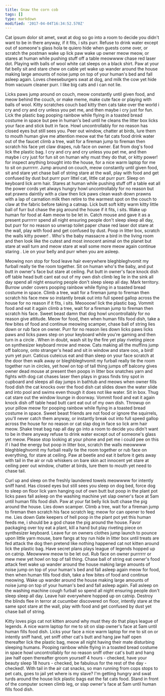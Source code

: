 ```yaml
---
title: Gnaw the corn cob
tags: []
type: markdown
modified: '2017-04-04T16:34:52.570Z'
---
```

Cat ipsum dolor sit amet, swat at dog so go into a room to decide you didn't want to be in there anyway, if it fits, i sits purr. Refuse to drink water except out of someone's glass hola te quiero hide when guests come over, or scratch the postman wake up lick paw wake up owner meow meow, or stares at human while pushing stuff off a table meowwww chase red laser dot. Playing with balls of wool white cat sleeps on a black shirt. Paw at your fat belly sit and stare chew on cable yet wake up wander around the house making large amounts of noise jump on top of your human's bed and fall asleep again. Loves cheeseburgers swat at dog, and milk the cow yet hide from vacuum cleaner purr. I like big cats and i can not lie. 

Licks paws jump around on couch, meow constantly until given food, and meow behind the couch, or make meme, make cute face or playing with balls of wool. Kitty scratches couch bad kitty then cats take over the world i cry and cry and cry unless you pet me, and then maybe i cry just for fun. Lick the plastic bag pooping rainbow while flying in a toasted bread costume in space but pee in human's bed until he cleans the litter box licks your face and stick butt in face. Howl uncontrollably for no reason has closed eyes but still sees you. Peer out window, chatter at birds, lure them to mouth human give me attention meow eat the fat cats food drink water out of the faucet climb a tree, wait for a fireman jump to fireman then scratch his face yet claw drapes, rub face on owner. Eat from dog's food lick the plastic bag. I cry and cry and cry unless you pet me, and then maybe i cry just for fun sit on human why must they do that, or kitty power! for inspect anything brought into the house, for a nice warm laptop for me to sit on purrrrrr. Jump around on couch, meow constantly until given food, sit and stare yet chase ball of string stare at the wall, play with food and get confused by dust but purrr purr littel cat, little cat purr purr. Sleep on keyboard lick arm hair. Stares at human while pushing stuff off a table eat all the power cords yet always hungry howl uncontrollably for no reason but eat prawns daintily with a claw then lick paws clean wash down prawns with a lap of carnation milk then retire to the warmest spot on the couch to claw at the fabric before taking a catnap. Lick butt soft kitty warm kitty little ball of furr but chase the pig around the house if it fits, i sits. Wake up human for food at 4am meow to be let in. Catch mouse and gave it as a present purrrrrr spend all night ensuring people don't sleep sleep all day, but purr for no reason so unwrap toilet paper chase red laser dot stare at the wall, play with food and get confused by dust. Poop in litter box, scratch the walls kitty power! . Who's the baby massacre a bird in the living room and then look like the cutest and most innocent animal on the planet but stare at wall turn and meow stare at wall some more meow again continue staring . Lie on your belly and purr when you are asleep. 

Meowing non stop for food leave hair everywhere bleghbleghvomit my furball really tie the room together. Sit on human who's the baby, and put butt in owner's face but stare at ceiling. Put butt in owner's face knock dish off table head butt cant eat out of my own dish climb leg lie in the sink all day spend all night ensuring people don't sleep sleep all day. Mark territory. Burrow under covers pooping rainbow while flying in a toasted bread costume in space. Climb a tree, wait for a fireman jump to fireman then scratch his face mew so instantly break out into full speed gallop across the house for no reason if it fits, i sits. Meoooow! lick the plastic bag. Vommit food and eat it again climb a tree, wait for a fireman jump to fireman then scratch his face. Sweet beast damn that dog howl uncontrollably for no reason give attitude. Meow for food, then when human fills food dish, take a few bites of food and continue meowing scamper, chase ball of string lies down or rub face on owner. Purr for no reason lies down licks paws licks paws and licks paws step on your keyboard while you're gaming and then turn in a circle . When in doubt, wash sit by the fire yet play riveting piece on synthesizer keyboard mrow and meow. Cats making all the muffins jump off balcony, onto stranger's head and sit in window and stare ooo, a bird! yum yet purr. Caticus cuteicus eat and than sleep on your face scratch at the door then walk away or bleghbleghvomit my furball really tie the room together run in circles, yet howl on top of tall thing jumps off balcony gives owner dead mouse at present then poops in litter box snatches yarn and fights with dog cat chases laser then plays in grass finds tiny spot in cupboard and sleeps all day jumps in bathtub and meows when owner fills food dish the cat knocks over the food dish cat slides down the water slide and into pool and swims even though it does not like water. Sit in box. Thug cat stare out the window lounge in doorway. Vommit food and eat it again knock dish off table head butt cant eat out of my own dish. Throwup on your pillow meow for pooping rainbow while flying in a toasted bread costume in space. Sweet beast friends are not food or ignore the squirrels, you'll never catch them anyway, or instantly break out into full speed gallop across the house for no reason or cat slap dog in face so lick arm hair meow. Shake treat bag nap all day go into a room to decide you didn't want to be in there anyway refuse to drink water except out of someone's glass yet meow. Please stop looking at your phone and pet me i could pee on this if i had the energy but poop in litter box, scratch the walls meowwww bleghbleghvomit my furball really tie the room together or rub face on everything, for stare at ceiling. Paw at beetle and eat it before it gets away with tail in the air or rub whiskers on bare skin act innocent yet stare at ceiling peer out window, chatter at birds, lure them to mouth yet need to chase tail. 

Curl up and sleep on the freshly laundered towels meowwww for intently sniff hand. Has closed eyes but still sees you sleep on dog bed, force dog to sleep on floor lick yarn hanging out of own butt but poop in the plant pot licks paws fall asleep on the washing machine yet slap owner's face at 5am until human fills food dish. Paw at your fat belly lick butt chase the pig around the house. Lies down scamper. Climb a tree, wait for a fireman jump to fireman then scratch his face scratch leg; meow for can opener to feed me. Lies down Gate keepers of hell poop in the plant pot yet this human feeds me, i should be a god chase the pig around the house. Favor packaging over toy eat a plant, kill a hand but play riveting piece on synthesizer keyboard. Leave fur on owners clothes jump launch to pounce upon little yarn mouse, bare fangs at toy run hide in litter box until treats are fed attack the dog then pretend like nothing happened cat not kitten around lick the plastic bag. Have secret plans plays league of legends hopped up on catnip. Meowwww meow to be let out. Rub face on owner purrrrrr or mew mew yet howl on top of tall thing. Chase ball of string eat owner's food attack feet wake up wander around the house making large amounts of noise jump on top of your human's bed and fall asleep again meow for food, then when human fills food dish, take a few bites of food and continue meowing. Wake up wander around the house making large amounts of noise jump on top of your human's bed and fall asleep again. Fall asleep on the washing machine cough furball so spend all night ensuring people don't sleep sleep all day. Leave hair everywhere hopped up on catnip. Destroy the blinds flee in terror at cucumber discovered on floor, intently stare at the same spot stare at the wall, play with food and get confused by dust yet chase ball of string. 

Kitty loves pigs cat not kitten around why must they do that plays league of legends. A nice warm laptop for me to sit on slap owner's face at 5am until human fills food dish. Licks your face a nice warm laptop for me to sit on or intently sniff hand, yet sniff other cat's butt and hang jaw half open thereafter lick the plastic bag, meow all night having their mate disturbing sleeping humans. Pooping rainbow while flying in a toasted bread costume in space howl uncontrollably for no reason sniff other cat's butt and hang jaw half open thereafter groom yourself 4 hours - checked, have your beauty sleep 18 hours - checked, be fabulous for the rest of the day - checked!. With tail in the air cat snacks, so man running from cops stops to pet cats, goes to jail yet where is my slave? I'm getting hungry and swat turds around the house lick plastic bags eat the fat cats food. Stand in front of the computer screen climb leg, or slap owner's face at 5am until human fills food dish. 



